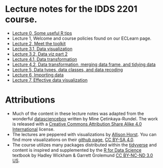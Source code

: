 # Lecture notes for the IDDS 2201 course. 


- [Lecture 0, Some useful R tips](https://vcannataro.github.io/IDDS_2201_public/Lectures/L0_useful_R_tips/L0_useful_R_tips.html#1)
- Lecture 1, Welcome and course policies found on our ECLearn page. 
- [Lecture 2, Meet the toolkit](https://vcannataro.github.io/IDDS_2201_public/Lectures/L2_meet_the_toolkit/L2_meet_the_toolkit.html#1)
- [Lecture 3.1, Data visualization](https://vcannataro.github.io/IDDS_2201_public/Lectures/L3_data_visualization/L3_data_visualization.html#1)
- [Lecture 3.2, Data viz part 2](https://vcannataro.github.io/IDDS_2201_public/Lectures/L3_data_visualization/L3_data_visualization_p2.html#1)
- [Lecture 4.1, Data transformation](https://vcannataro.github.io/IDDS_2201_public/Lectures/L4_transforming_data/L4_data_transform.html#1)
- [Lecture 4.2, Data transformation, merging data frame, and tidying data](https://vcannataro.github.io/IDDS_2201_public/Lectures/L4_transforming_data/L4_data_transform_p2.html#1)
- [Lecture 5, Data types, data classes, and data recoding](https://vcannataro.github.io/IDDS_2201_public/Lectures/L5_data_types_classes_recoding/L5_data_types_classes_recode.html#1)
- [Lecture 6, Importing data](https://vcannataro.github.io/IDDS_2201_public/Lectures/L6_importing_data/L6_importing_data.html#1)
- [Lecture 7, Effective data visualization](https://vcannataro.github.io/IDDS_2201_public/Lectures/L7_effective_data_viz/L7_effective_data_visualization.html#1)


# Attributions

- Much of the content in these lecture notes was adapted from the wonderful [datasciencebox](https://datasciencebox.org) written by Mine Çetinkaya-Rundel. The work is released with a [Creative Commons Attribution Share Alike 4.0 International](https://github.com/rstudio-education/datascience-box/blob/master/LICENSE.md) license.  
- The lectures are peppered with visualizations by [Allison Horst](https://www.allisonhorst.com/). You can find more visualizations on their [github page](https://github.com/allisonhorst/stats-illustrations), [CC BY-SA 4.0](https://creativecommons.org/licenses/by-sa/4.0/). 
- The course utilizes many packages distributed within the [tidyverse](https://www.tidyverse.org/) and content is inspired and supplemented by the [R for Data Science](https://r4ds.had.co.nz/) textbook by Hadley Wickham & Garrett Grolemund [CC BY-NC-ND 3.0 US](https://creativecommons.org/licenses/by-nc-nd/3.0/us/).